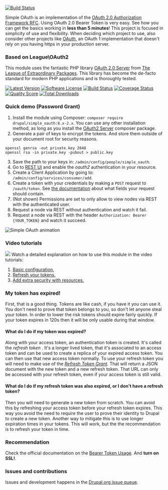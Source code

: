 [![Build Status](https://travis-ci.org/e0ipso/simple_oauth.svg?branch=8.x-2.x)](https://travis-ci.org/e0ipso/simple_oauth)

Simple OAuth is an implementation of the [OAuth 2.0 Authorization Framework RFC](https://tools.ietf.org/html/rfc6749). Using OAuth 2.0 Bearer Token is very easy. See how you can get the basics working in **less than 5 minutes**! This project is focused in simplicity of use and flexibility. When deciding which project to use, also consider other projects like [OAuth](https://www.drupal.org/project/oauth), an OAuth 1 implementation that doesn't rely on you having https in your production server.

### Based on League\OAuth2
This module uses the fantastic PHP library [OAuth 2.0 Server](http://oauth2.thephpleague.com) from [The League of Extraordinary Packages](http://thephpleague.com). This library has become the de-facto standard for modern PHP applications and is thoroughly tested.

[![Latest Version](http://img.shields.io/packagist/v/league/oauth2-server.svg?style=flat-square)](https://github.com/thephpleague/oauth2-server/releases)
[![Software License](https://img.shields.io/badge/license-MIT-brightgreen.svg?style=flat-square)](LICENSE.md)
[![Build Status](https://img.shields.io/travis/thephpleague/oauth2-server/master.svg?style=flat-square)](https://travis-ci.org/thephpleague/oauth2-server)
[![Coverage Status](https://img.shields.io/scrutinizer/coverage/g/thephpleague/oauth2-server.svg?style=flat-square)](https://scrutinizer-ci.com/g/thephpleague/oauth2-server/code-structure)
[![Quality Score](https://img.shields.io/scrutinizer/g/thephpleague/oauth2-server.svg?style=flat-square)](https://scrutinizer-ci.com/g/thephpleague/oauth2-server)
[![Total Downloads](https://img.shields.io/packagist/dt/league/oauth2-server.svg?style=flat-square)](https://packagist.org/packages/league/oauth2-server)

### Quick demo (Password Grant)

1. Install the module using Composer: `composer require drupal/simple_oauth:8.x-2.x`. You can use any other installation method, as long as you install the [OAuth2 Server](https://github.com/thephpleague/oauth2-server) composer package.
2. Generate a pair of keys to encrypt the tokens. And store them outside of your document root for security reasons.
```
openssl genrsa -out private.key 2048
openssl rsa -in private.key -pubout > public.key
```
3. Save the path to your keys in: `/admin/config/people/simple_oauth`.
3. Go to [REST UI](https://drupal.org/project/restui) and enable the _oauth2_ authentication in your resource.
4. Create a Client Application by going to: `/admin/config/services/consumer/add`.
5. Create a token with your credentials by making a `POST` request to `/oauth/token`. See [the documentation](http://oauth2.thephpleague.com/authorization-server/resource-owner-password-credentials-grant/) about what fields your request should contain.
6.  (Not shown) Permissions are set to only allow to view nodes via REST with the authenticated user.
7.  Request a node via REST without authentication and watch it fail.
8.  Request a node via REST with the header `Authorization: Bearer {YOUR_TOKEN}` and watch it succeed.

![Simple OAuth animation](https://www.drupal.org/files/project-images/simple_oauth_2.gif)

### Video tutorials

[![](https://www.drupal.org/files/2015-12-10%2009-04-11.png)](https://youtu.be/kohs5MXESXc) Watch a detailed explanation on how to use this module in the video tutorials:

1.  [Basic configuration.](https://youtu.be/kohs5MXESXc)
2.  [Refresh your tokens.](https://youtu.be/E-wUKkQa1OM)
3.  [Add extra security with resources.](https://youtu.be/PR0oBCCSxgE)

### My token has expired!

First, that is a good thing. Tokens are like cash, if you have it you can use it. You don't need to prove that token belongs to you, so don't let anyone steal your token. In order to lower the risk tokens should expire fairly quickly. If your token expires in 120s then it will be only usable during that window.

#### What do I do if my token was expired?

Along with your access token, an authentication token is created. It's called the _refresh token_ . It's a longer lived token, that it's associated to an access token and can be used to create a replica of your expired access token. You can then use that new access token normally. To use your refresh token you will need to make use of the [_Refresh Token Grant_](http://oauth2.thephpleague.com/authorization-server/refresh-token-grant/). That will return a JSON document with the new token and a new refresh token. That URL can only be accessed with your refresh token, even if your access token is still valid.

#### What do I do if my refresh token was also expired, or I don't have a refresh token?

Then you will need to generate a new token from scratch. You can avoid this by refreshing your access token before your refresh token expires. This way you avoid the need to require the user to prove their identity to Drupal to create a new token. Another way to mitigate this is to use longer expiration times in your tokens. This will work, but the the recommendation is to refresh your token in time.

### Recommendation

Check the official documentation on the [Bearer Token Usage](http://tools.ietf.org/html/rfc6750). And **turn on SSL!**.

### Issues and contributions

Issues and development happens in the [Drupal.org issue queue](https://www.drupal.org/project/issues/simple_oauth).

